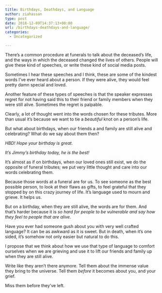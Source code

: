 ```yaml
---
title: Birthdays, Deathdays, and Language
author: ziahassan
type: post
date: 2018-12-09T14:37:13+00:00
url: /birthdays-deathdays-and-language/
categories:
  - Uncategorized

---
```

There&#8217;s a common procedure at funerals to talk about the deceased&#8217;s life, and the ways in which the deceased changed the lives of others. People will give these kind of speeches, or write these kind of social media posts.

Sometimes I hear these speeches and I think, these are some of the kindest words I&#8217;ve ever heard about a person. If they were alive, they would feel pretty damn special and loved.

Another feature of these types of speeches is that the speaker expresses regret for not having said this to their friend or family members when they were still alive. Sometimes the regret is palpable.

Clearly, a lot of thought went into the words chosen for these tributes. More than usual it&#8217;s because we want to tie a _beautiful_ knot on a person’s life.

But what about birthdays, when our friends a and family are still alive and celebrating? What do we say about them then?

_HBD! Hope your birthday is great._

_It’s Jimmy’s birthday today, he is the best!_

It&#8217;s almost as if on birthdays, when our loved ones still exist, we do the opposite of funeral tributes; we put very little thought and care into our words celebrating them.

Because those words at a funeral are for us. To see someone as the best possible person, to look at their flaws as gifts, to feel grateful that they stopped by on this crazy journey of life. It&#8217;s language used to mourn and grieve. It helps us.

But on a birthday, when they are still alive, the words are for them. And that&#8217;s harder because it is _so hard for people to be vulnerable and say how they feel to people that are alive_.

Have you ever had someone gush about you with very well crafted language? It can be as awkward as it is sweet. But in death, when it&#8217;s one sided, it&#8217;s somehow not only easier but natural to do this.

I propose that we think about how we use that type of language to comfort ourselves when we are grieving and use it to lift our friends and family up when they are still alive.

Write like they aren&#8217;t there anymore. Tell them about the immense value they bring to the universe. Tell them _before_ it becomes about you, and your grief.

Miss them before they&#8217;ve left.